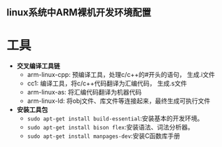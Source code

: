 ## linux系统中ARM裸机开发环境配置
# 工具
- **交叉编译工具链**
   - arm-linux-cpp: 预编译工具，处理c/c++的#开头的语句， 生成.i文件
   - cc1: 编译工具，将c/c++代码翻译为汇编代码， 生成.s文件
   - arm-linux-as: 将汇编代码翻译为机器代码
   - arm-linux-ld: 将obj文件、库文件等连接起来，最终生成可执行文件
- **安装工具包**
   - `sudo apt-get install build-essential`:安装基本的开发环境。
   - `sudo apt-get install bison flex`:安装语法、词法分析器。
   - `sudo apt-get install manpages-dev`:安装C函数库手册
